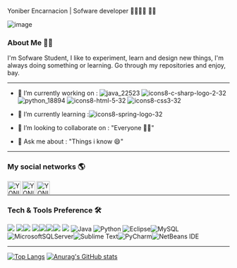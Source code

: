 Yoniber Encarnacion  | Sofware developer 📱🧑🏽‍💻 👨‍🎓

![image](https://user-images.githubusercontent.com/36041729/183783777-b832cc7f-53dd-4679-b232-6a21e085c700.png)
### About Me 🙋‍♂️

I'm Sofware Student, I like to experiment, learn and design new things, I'm always doing something or learning. Go through my repositories and enjoy, bay.

---
- 🔭 I’m currently working on : ![java_22523](https://user-images.githubusercontent.com/36041729/183785441-bed12882-d054-4d72-bdb4-d980179e60a7.png)
![icons8-c-sharp-logo-2-32](https://user-images.githubusercontent.com/36041729/183786305-fe88bf3e-d248-41a7-aad4-a93e7b9adc99.png)
![python_18894](https://user-images.githubusercontent.com/36041729/183785564-fd4250c1-393d-4f4d-9571-5249afce040f.png)
![icons8-html-5-32](https://user-images.githubusercontent.com/36041729/183787285-6043ca90-6c5f-49c4-8edf-fe9d28ad37ab.png)
![icons8-css3-32](https://user-images.githubusercontent.com/36041729/183787289-2695b688-a229-4ff8-95a8-20652e1c3a71.png)

- 🌱 I’m currently learning :![icons8-spring-logo-32](https://user-images.githubusercontent.com/36041729/183786518-7e904e93-df1f-48b4-9549-5092b7af4d56.png)
- 👯 I’m looking to collaborate on : "Everyone 🧑‍🚀"
- 💬 Ask me about : "Things i know 😄"

---

### My social networks 🌎

[<img align="left" alt="YONIBER | LinkedIn" width="30px" src="https://cdn.iconscout.com/icon/free/png-64/linkedin-162-498418.png" />][linkedin]
[<img align="left" alt="YONIBER | LinkedIn" width="30px" src="https://cdn.iconscout.com/icon/free/png-64/instagram-188-498425.png" />][instagram]
[<img align="left" alt="YONIBER | LinkedIn" width="30px" src="https://cdn.iconscout.com/icon/free/png-64/facebook-262-721949.png" />][facebook]

<br/>

---
### Tech & Tools Preference 🛠️

<img src = "https://img.shields.io/badge/-HTML5-E34F26?style=flat&logo=html5&logoColor=white"> <img src = "https://img.shields.io/badge/-CSS3-1572B6?style=flat&logo=css3&logoColor=white"><img src="https://img.shields.io/badge/-MySQL-F29111?style=flat&logo=mysql&logoColor=FFFFFF">
<img src="https://img.shields.io/badge/-SQL%20Server-ED2C4C?style=flat&logo=microsoftsqlserver&logoColor=FFFFFF"><img src="http://img.shields.io/badge/-Git-F1502F?style=flat&logo=git&logoColor=FFFFFF"><img src="http://img.shields.io/badge/-Github-000000?style=flat&logo=github&logoColor=FFFFFF"><img src="http://img.shields.io/badge/-VS%20Code-007ACC?style=flat&logo=visual%20studio%20code&logoColor=white">	<img src="https://img.shields.io/badge/c%23-%23239120.svg?style=for-the-badge&logo=c-sharp&logoColor=white"> ![Java](https://img.shields.io/badge/java-%23ED8B00.svg?style=for-the-badge&logo=java&logoColor=white) ![Python](https://img.shields.io/badge/python-3670A0?style=for-the-badge&logo=python&logoColor=ffdd54) ![Eclipse](https://img.shields.io/badge/Eclipse-FE7A16.svg?style=for-the-badge&logo=Eclipse&logoColor=white)![MySQL](https://img.shields.io/badge/mysql-%2300f.svg?style=for-the-badge&logo=mysql&logoColor=white) ![MicrosoftSQLServer](https://img.shields.io/badge/Microsoft%20SQL%20Sever-CC2927?style=for-the-badge&logo=microsoft%20sql%20server&logoColor=white)![Sublime Text](https://img.shields.io/badge/sublime_text-%23575757.svg?style=for-the-badge&logo=sublime-text&logoColor=important)![PyCharm](https://img.shields.io/badge/pycharm-143?style=for-the-badge&logo=pycharm&logoColor=black&color=black&labelColor=green)![NetBeans IDE](https://img.shields.io/badge/NetBeansIDE-1B6AC6.svg?style=for-the-badge&logo=apache-netbeans-ide&logoColor=white)




---

[![Top Langs](https://github-readme-stats.vercel.app/api/top-langs/?username=yoniberplay&show_icons=true&theme=radical)](https://github.com/anuraghazra/github-readme-stats)
[![Anurag's GitHub stats](https://github-readme-stats.vercel.app/api?username=yoniberplay&show_icons=true&theme=radical)](https://github.com/anuraghazra/github-readme-stats)



[facebook]: https://www.facebook.com/yoniber.encarnacion
[instagram]: https://www.instagram.com/yoniberplay/
[linkedin]: https://do.linkedin.com/in/yoniber-encarnacion-51b292149
